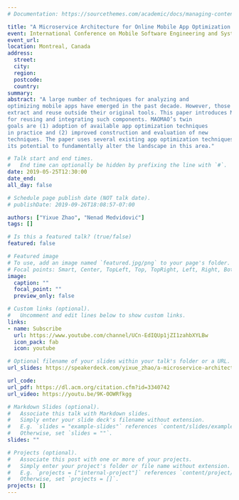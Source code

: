 ```yaml
---
# Documentation: https://sourcethemes.com/academic/docs/managing-content/

title: "A Microservice Architecture for Online Mobile App Optimization [MOBILESoft 2019 Paper Presentation]"
event: International Conference on Mobile Software Engineering and Systems (MOBILESoft 2019)
event_url:
location: Montreal, Canada
address:
  street:
  city:
  region:
  postcode:
  country:
summary:
abstract: "A large number of techniques for analyzing and
optimizing mobile apps have emerged in the past decade. However, those techniques’ components are notoriously difficult to
extract and reuse outside their original tools. This paper introduces MAOMAO, a microservice-based reference architecture
for reusing and integrating such components. MAOMAO’s twin
goals are (1) adoption of available app optimization techniques
in practice and (2) improved construction and evaluation of new
techniques. The paper uses several existing app optimization techniques to illustrate both the motivation behind MAOMAO and
its potential to fundamentally alter the landscape in this area."

# Talk start and end times.
#   End time can optionally be hidden by prefixing the line with `#`.
date: 2019-05-25T12:30:00
date_end: 
all_day: false

# Schedule page publish date (NOT talk date).
# publishDate: 2019-09-26T18:08:57-07:00

authors: ["Yixue Zhao", "Nenad Medvidović"]
tags: []

# Is this a featured talk? (true/false)
featured: false

# Featured image
# To use, add an image named `featured.jpg/png` to your page's folder. 
# Focal points: Smart, Center, TopLeft, Top, TopRight, Left, Right, BottomLeft, Bottom, BottomRight.
image:
  caption: ""
  focal_point: ""
  preview_only: false

# Custom links (optional).
#   Uncomment and edit lines below to show custom links.
links:
- name: Subscribe
  url: https://www.youtube.com/channel/UCn-EdIQUp1jZI1zahbXYLBw
  icon_pack: fab
  icon: youtube

# Optional filename of your slides within your talk's folder or a URL.
url_slides: https://speakerdeck.com/yixue_zhao/a-microservice-architecture-for-online-mobile-app-optimization

url_code:
url_pdf: https://dl.acm.org/citation.cfm?id=3340742
url_video: https://youtu.be/9K-0OWRfkgg

# Markdown Slides (optional).
#   Associate this talk with Markdown slides.
#   Simply enter your slide deck's filename without extension.
#   E.g. `slides = "example-slides"` references `content/slides/example-slides.md`.
#   Otherwise, set `slides = ""`.
slides: ""

# Projects (optional).
#   Associate this post with one or more of your projects.
#   Simply enter your project's folder or file name without extension.
#   E.g. `projects = ["internal-project"]` references `content/project/deep-learning/index.md`.
#   Otherwise, set `projects = []`.
projects: []
---
```

